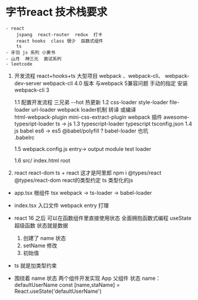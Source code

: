 # 字节react 技术栈要求   
    - react
        jspang  react-router  redux  打卡 
        react hooks  class 很少  函数式组件
        ts
    - 牙羽 js 系列 小黄书
    - 山月  神三元  面试系列 
    - leetcode  


1. 开发流程 react+hooks+ts  大型项目  webpack 、webpack-cli、 webpack-dev-server
webpack-cli  4.0 版本 与webpack 5兼容问题
手动的指定 安装 webpack-cli 3

    1.1 配置开发流程 三兄弟
        --hot  热更新 
    1.2 css-loader style-loader file-loader url-loader 
        webpack loader机制 转译 或编译   
        html-webpack-plugin
        mini-css-extract-plugin webpack 插件 
        awesome-typesript-loader ts -> js 
    1.3 typescript-loader  typescript 
        tsconfig.json 
    1.4 js   babel es6 -> es5
        @babel/polyfill ? 
        babel-loader 也坑  
        .babelrc

    1.5 webpack.config.js 
        entry-> output 
        module test loader 

    1.6  src/ index.html  root

2. react  react-dom
    ts + react 这才是阿里郎
    npm i @types/react   @types/react-dom  react的类型约定
    ts 类型化的js 

- app.tsx
    根组件 tsx webpack -> ts-loader -> babel-loader
- index.tsx
    入口文件 webpack entry 打理
- react 16 之后 可以在函数组件里直接使用状态
    全面拥抱函数式编程
    useState 超级函数    状态就是数据
    1. 创建了 name 状态
    2. setName 修改
    3. 初始值
- ts 就是加类型约束

- 围绕着 name 状态  两个组件开发实现
    App  父组件   状态 name： defaultUserName
    const [name,staName] = React.useState('defaultUserName')

